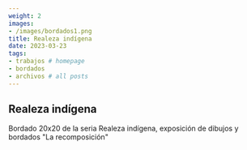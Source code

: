 ```yaml
---
weight: 2
images:
- /images/bordados1.png
title: Realeza indígena
date: 2023-03-23
tags:
- trabajos # homepage
- bordados
- archivos # all posts
---
```


## Realeza indígena

Bordado 20x20 de la seria Realeza indígena, exposición de dibujos y bordados "La recomposición"
